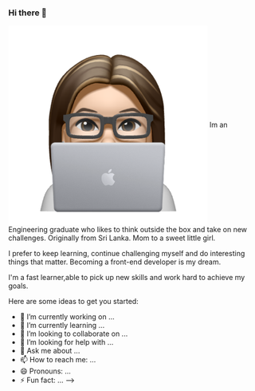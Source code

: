 ### Hi there 👋

<a href="URL_REDIRECT" target="blank"><img align="center" src="https://github.com/navanjani/navanjani/blob/main/ea0fe566bf4171cdbcb51e64a8ffb633-sticker.png" height="400" /></a> 
   Im an Engineering graduate who likes to think outside the box and take on new challenges.
Originally from Sri Lanka.
Mom to a sweet little girl.

I prefer to keep learning, continue challenging myself and do interesting things that matter.
Becoming a front-end developer is my dream.

I'm a fast learner,able to pick up new skills and work hard to achieve my goals.

Here are some ideas to get you started:

- 🔭 I’m currently working on ...
- 🌱 I’m currently learning ...
- 👯 I’m looking to collaborate on ...
- 🤔 I’m looking for help with ...
- 💬 Ask me about ...
- 📫 How to reach me: ...
- 😄 Pronouns: ...
- ⚡ Fun fact: ...
-->
